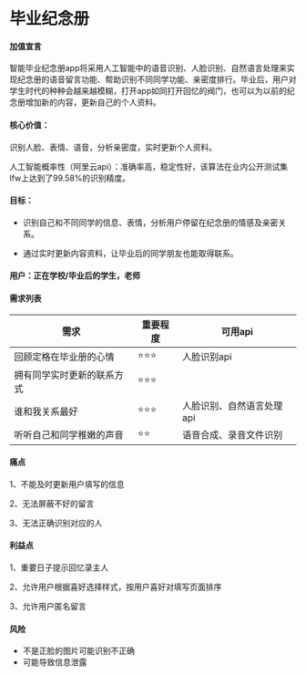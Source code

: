 # 毕业纪念册

#### 加值宣言

智能毕业纪念册app将采用人工智能中的语音识别、人脸识别、自然语言处理来实现纪念册的语音留言功能、帮助识别不同同学功能、亲密度排行。毕业后，用户对学生时代的种种会越来越模糊，打开app如同打开回忆的阀门，也可以为以前的纪念册增加新的内容，更新自己的个人资料。

#### 核心价值：

识别人脸、表情、语音，分析亲密度，实时更新个人资料。

人工智能概率性（阿里云api）：准确率高，稳定性好，该算法在业内公开测试集lfw上达到了99.58%的识别精度。

#### 目标：

- 识别自己和不同同学的信息、表情，分析用户停留在纪念册的情感及亲密关系。

- 通过实时更新内容资料，让毕业后的同学朋友也能取得联系。

#### 用户：正在学校/毕业后的学生，老师

#### 需求列表

|  需求   |   重要程度  |   可用api |
| --- | --- | --- |
| 回顾定格在毕业册的心情 |⭐⭐⭐ | 人脸识别api |
| 拥有同学实时更新的联系方式|⭐⭐⭐ | |  
| 谁和我关系最好|⭐⭐⭐|人脸识别、自然语言处理api|
| 听听自己和同学稚嫩的声音|⭐⭐|语音合成、录音文件识别|

#### 痛点

1、不能及时更新用户填写的信息  

2、无法屏蔽不好的留言 

3、无法正确识别对应的人

#### 利益点

1、重要日子提示回忆录主人  

2、允许用户根据喜好选择样式，按用户喜好对填写页面排序  

3、允许用户匿名留言


#### 风险
- 不是正脸的图片可能识别不正确
- 可能导致信息泄露


